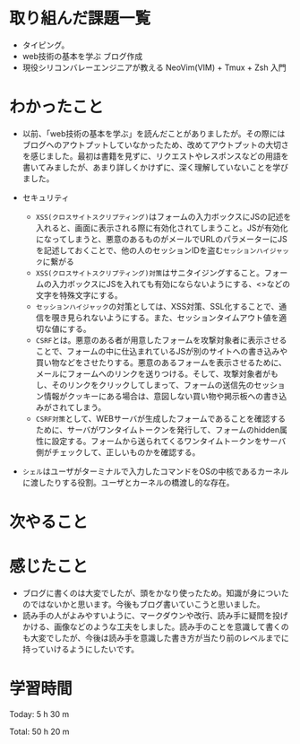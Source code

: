 # 取り組んだ課題一覧
- タイピング。
- web技術の基本を学ぶ ブログ作成
- 現役シリコンバレーエンジニアが教える NeoVim(VIM) + Tmux + Zsh 入門
  
# わかったこと
- 以前、「web技術の基本を学ぶ」を読んだことがありましたが。その際にはブログへのアウトプットしていなかったため、改めてアウトプットの大切さを感じました。最初は書籍を見ずに、リクエストやレスポンスなどの用語を書いてみましたが、あまり詳しくかけずに、深く理解していないことを学びました。
- セキュリティ
  - `XSS(クロスサイトスクリプティング)`はフォームの入力ボックスにJSの記述を入れると、画面に表示される際に有効化されてしまうこと。JSが有効化になってしまうと、悪意のあるものがメールでURLのパラメーターにJSを記述しておくことで、他の人のセッションIDを盗む`セッションハイジャック`に繋がる
  - `XSS(クロスサイトスクリプティング)対策`はサニタイジングすること。フォームの入力ボックスにJSを入れても有効にならないようにする、<>などの文字を特殊文字にする。
  - `セッションハイジャック`の対策としては、XSS対策、SSL化することで、通信を覗き見られないようにする。また、セッションタイムアウト値を適切な値にする。
  - `CSRF`とは。悪意のある者が用意したフォームを攻撃対象者に表示させることで、フォームの中に仕込まれているJSが別のサイトへの書き込みや買い物などをさせたりする。悪意のあるフォームを表示させるために、メールにフォームへのリンクを送りつける。そして、攻撃対象者がもし、そのリンクをクリックしてしまって、フォームの送信先のセッション情報がクッキーにある場合は、意図しない買い物や掲示板への書き込みがされてしまう。
  - `CSRF対策`として、WEBサーバが生成したフォームであることを確認するために、サーバがワンタイムトークンを発行して、フォームのhidden属性に設定する。フォームから送られてくるワンタイムトークンをサーバ側がチェックして、正しいものかを確認する。

- `シェル`はユーザがターミナルで入力したコマンドをOSの中核であるカーネルに渡したりする役割。ユーザとカーネルの橋渡し的な存在。

# 次やること

# 感じたこと
- ブログに書くのは大変でしたが、頭をかなり使ったため。知識が身についたのではないかと思います。今後もブログ書いていこうと思いました。
- 読み手の人がよみやすいように、マークダウンや改行、読み手に疑問を投げかける、画像などのような工夫をしました。読み手のことを意識して書くのも大変でしたが、今後は読み手を意識した書き方が当たり前のレベルまでに持っていけるようにしたいです。

# 学習時間
Today: 5 h 30 m

Total: 50 h 20 m
